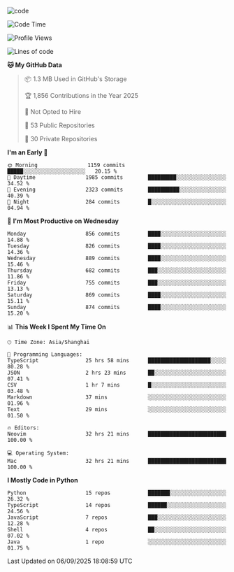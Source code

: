 
<!--
**liuyaanng/liuyaanng** is a ✨ _special_ ✨ repository because its `README.md` (this file) appears on your GitHub profile.

Here are some ideas to get you started:

- 🔭 I’m currently working on ...
- 🌱 I’m currently learning ...
- 👯 I’m looking to collaborate on ...
- 🤔 I’m looking for help with ...
- 💬 Ask me about ...
- 📫 How to reach me: ...
- 😄 Pronouns: ...
- ⚡ Fun fact: ...
-->


![code](https://cdn.jsdelivr.net/gh/liuyaanng/liuyaanng@1.0/code.gif) 

<!--START_SECTION:waka-->
![Code Time](http://img.shields.io/badge/Code%20Time-1%2C892%20hrs%2037%20mins-blue)

![Profile Views](http://img.shields.io/badge/Profile%20Views-0-blue)

![Lines of code](https://img.shields.io/badge/From%20Hello%20World%20I%27ve%20Written-26.7%20million%20lines%20of%20code-blue)

**🐱 My GitHub Data** 

> 📦 1.3 MB Used in GitHub's Storage 
 > 
> 🏆 1,856 Contributions in the Year 2025
 > 
> 🚫 Not Opted to Hire
 > 
> 📜 53 Public Repositories 
 > 
> 🔑 30 Private Repositories 
 > 
**I'm an Early 🐤** 

```text
🌞 Morning                1159 commits        █████░░░░░░░░░░░░░░░░░░░░   20.15 % 
🌆 Daytime                1985 commits        █████████░░░░░░░░░░░░░░░░   34.52 % 
🌃 Evening                2323 commits        ██████████░░░░░░░░░░░░░░░   40.39 % 
🌙 Night                  284 commits         █░░░░░░░░░░░░░░░░░░░░░░░░   04.94 % 
```
📅 **I'm Most Productive on Wednesday** 

```text
Monday                   856 commits         ████░░░░░░░░░░░░░░░░░░░░░   14.88 % 
Tuesday                  826 commits         ████░░░░░░░░░░░░░░░░░░░░░   14.36 % 
Wednesday                889 commits         ████░░░░░░░░░░░░░░░░░░░░░   15.46 % 
Thursday                 682 commits         ███░░░░░░░░░░░░░░░░░░░░░░   11.86 % 
Friday                   755 commits         ███░░░░░░░░░░░░░░░░░░░░░░   13.13 % 
Saturday                 869 commits         ████░░░░░░░░░░░░░░░░░░░░░   15.11 % 
Sunday                   874 commits         ████░░░░░░░░░░░░░░░░░░░░░   15.20 % 
```


📊 **This Week I Spent My Time On** 

```text
🕑︎ Time Zone: Asia/Shanghai

💬 Programming Languages: 
TypeScript               25 hrs 58 mins      ████████████████████░░░░░   80.28 % 
JSON                     2 hrs 23 mins       ██░░░░░░░░░░░░░░░░░░░░░░░   07.41 % 
CSV                      1 hr 7 mins         █░░░░░░░░░░░░░░░░░░░░░░░░   03.48 % 
Markdown                 37 mins             ░░░░░░░░░░░░░░░░░░░░░░░░░   01.96 % 
Text                     29 mins             ░░░░░░░░░░░░░░░░░░░░░░░░░   01.50 % 

🔥 Editors: 
Neovim                   32 hrs 21 mins      █████████████████████████   100.00 % 

💻 Operating System: 
Mac                      32 hrs 21 mins      █████████████████████████   100.00 % 
```

**I Mostly Code in Python** 

```text
Python                   15 repos            ███████░░░░░░░░░░░░░░░░░░   26.32 % 
TypeScript               14 repos            ██████░░░░░░░░░░░░░░░░░░░   24.56 % 
JavaScript               7 repos             ███░░░░░░░░░░░░░░░░░░░░░░   12.28 % 
Shell                    4 repos             ██░░░░░░░░░░░░░░░░░░░░░░░   07.02 % 
Java                     1 repo              ░░░░░░░░░░░░░░░░░░░░░░░░░   01.75 % 
```




 Last Updated on 06/09/2025 18:08:59 UTC
<!--END_SECTION:waka-->

